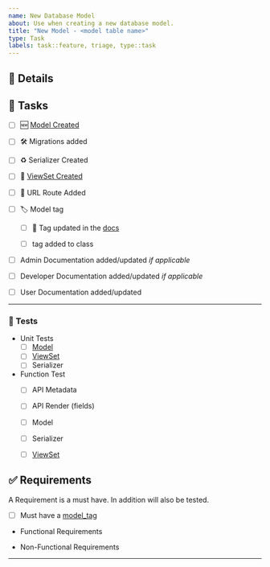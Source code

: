 ```yaml
---
name: New Database Model
about: Use when creating a new database model.
title: "New Model - <model table name>"
type: Task
labels: task::feature, triage, type::task
---
```


<!-- Add an intro -->


<!-- describe a use case if not covered in intro -->


## 📝 Details
<!-- 

Describe in detail the following:

- New model field
    - if foreign key field, what it's name will be or if it's not to be linked ensure specified and coded with `related_name = '+' to disable the link`. 
- How the UI will work, be layed out, new ui features etc
- custom permissions if required

-->


## 🚧 Tasks

<!-- Don't remove tasks strike them out. use `~~` before and after the item. i.e. `- ~~[ ] Model Created~~` note: don't include the list dash-->

- [ ] 🆕 [Model Created](https://nofusscomputing.com/projects/centurion_erp/development/models/)

- [ ] 🛠️ Migrations added

- [ ] ♻️ Serializer Created

- [ ] 🔄 [ViewSet Created](https://nofusscomputing.com/projects/centurion_erp/development/views/)

- [ ] 🔗 URL Route Added

- [ ] 🏷️ Model tag

    - [ ] 📘 Tag updated in the [docs](https://nofusscomputing.com/projects/centurion_erp/user/core/markdown/#model-reference)

    - [ ] tag added to class

- [ ] Admin Documentation added/updated _if applicable_

- [ ] Developer Documentation added/updated _if applicable_

- [ ] User Documentation added/updated

---

<!-- Add additional tasks here and as a check box list -->



### 🧪 Tests

- Unit Tests
    - [ ] [Model](https://nofusscomputing.com/projects/centurion_erp/development/models/#tests)
    - [ ] [ViewSet](https://nofusscomputing.com/projects/centurion_erp/development/views/#requirements)
    - [ ] Serializer
- Function Test
    - [ ] API Metadata
    - [ ] API Render (fields)
    - [ ] Model
    - [ ] Serializer
    - [ ] [ViewSet](https://nofusscomputing.com/projects/centurion_erp/development/views/#requirements)


## ✅ Requirements

A Requirement is a must have. In addition will also be tested.

- [ ] Must have a [model_tag](https://nofusscomputing.com/projects/centurion_erp/user/core/markdown/#model-reference)

<!--

When detailing requirements the following must be taken into account:

- what the user should be able to do

- what the user should not be able to do

- what should occur when a user performs an action

-->

- Functional Requirements


- Non-Functional Requirements


---

<!-- Add additional requirement here and as a check box list -->
